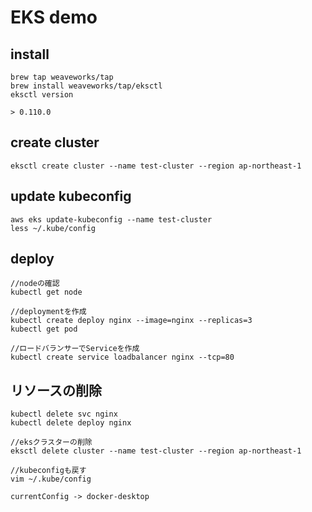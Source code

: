 # EKS demo

## install

```terminal
brew tap weaveworks/tap
brew install weaveworks/tap/eksctl
eksctl version

> 0.110.0
```

## create cluster

```terminal
eksctl create cluster --name test-cluster --region ap-northeast-1
```

## update kubeconfig

```terminal
aws eks update-kubeconfig --name test-cluster
less ~/.kube/config
```

## deploy

```terminal
//nodeの確認
kubectl get node

//deploymentを作成
kubectl create deploy nginx --image=nginx --replicas=3
kubectl get pod

//ロードバランサーでServiceを作成
kubectl create service loadbalancer nginx --tcp=80
```

## リソースの削除

```terminal
kubectl delete svc nginx
kubectl delete deploy nginx

//eksクラスターの削除
eksctl delete cluster --name test-cluster --region ap-northeast-1

//kubeconfigも戻す
vim ~/.kube/config

currentConfig -> docker-desktop
```